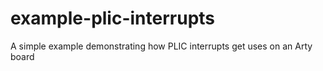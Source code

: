 # example-plic-interrupts
A simple example demonstrating how PLIC interrupts get uses on an Arty board
